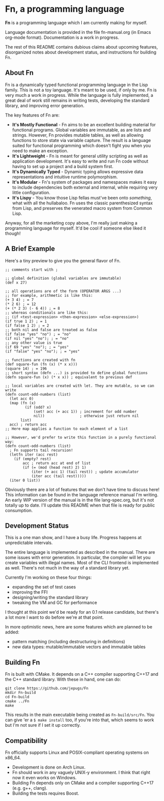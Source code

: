# Fn, a programming language

**Fn** is a programming language which I am currently making for myself.

Language documentation is provided in the file fn-manual.org (in Emacs org-mode
format). Documentation is a work in progress.

The rest of this README contains dubious claims about upcoming features,
disorganized notes about development status, and instructions for building Fn.


## About Fn

Fn is a dynamically typed functional programming language in the Lisp family.
This is not a toy language. It's meant to be used, if only by me. Fn is very
much a work in progress. While the language is fully implemented, a great deal
of work still remains in writing tests, developing the standard library, and
improving error generation.

The key features of Fn are:
- **It's Mostly Functional** - Fn aims to be an excellent building material for
  functional programs. Global variables are immutable, as are lists and strings.
  However, Fn provides mutable tables, as well as allowing functions to store
  state via variable capture. The result is a language suited for functional
  programming which doesn't fight you when you need to make an exception.
- **It's Lightweight** - Fn is meant for general utility scripting as well as
  application development. It's easy to write and run Fn code without having to
  set up a project and a build system first.
- **It's Dynamically Typed** - Dynamic typing allows expressive data
  representations and intuitive runtime polymorphism.
- **It's Modular** - Fn's system of packages and namespaces makes it
  easy to include dependencies both external and internal, while requiring very
  little configuration.
- **It's Lispy** - You know those Lisp fellas must've been onto *something*,
  what with all the hullabaloo. Fn uses the classic parenthesized syntax from
  Lisp, and preserves the venerated macro system from Common Lisp.

Anyway, for all the marketing copy above, I'm really just making a programming
language for myself. It'd be cool if someone else liked it though!


## A Brief Example

Here's a tiny preview to give you the general flavor of Fn.

```
;; comments start with ;

;; global definition (global variables are immutable)
(def x 27)

;; all operations are of the form (OPERATOR ARGS ...)
;; for example, arithmetic is like this:
(+ 3 4) ; = 7
(* 2 6) ; = 12
(+ (* 2 3) (- 6 4)) ; = 8
;; whereas conditionals are like this:
;; (if <test-expression> <then-expression> <else-expression>)
(if true 1 2) ; = 1
(if false 1 2) ; = 2
;; both nil and false are treated as false
(if false "yes" "no") ; = "no"
(if nil "yes" "no"); ; = "no"
;; any other value is true
(if 69 "yes" "no"); ; = "yes"
(if "false" "yes" "no"); ; = "yes"

;; functions are created with fn
(def square-fun (fn (x) (* x x)))
(square 14) ; = 196
;; short syntax (defn ...) is provided to define global functions
(defn square-fun (x) (* x x)) ; equivalent to previous def

;; local variables are created with let. They are mutable, so we can write
(defn count-odd-numbers (list)
  (let acc 0)
  (map (fn (x)
         (if (odd? x)
             (set! acc (+ acc 1)) ; increment for odd number
             nil))                ; otherwise just return nil
       list)
  acc) ; return acc
;; Here map applies a function to each element of a list

;; However, we'd prefer to write this function in a purely functional way:
(defn count-odd-numbers (list)
  ; Fn supports tail recursion!
  (letfn iter (acc rest)
    (if (empty? rest)
        acc ; return acc at end of list
        (if (= (mod (head rest) 2) 1)
            (iter (+ acc 1) (tail rest)) ; update accumulator
            (iter acc (tail rest)))))
  (iter 0 list))
```

Obviously there are a lot of features that we don't have time to discuss here!
This information can be found in the language reference manual I'm writing. An
early WIP version of the manual is in the file lang-spec.org, but it's not
totally up to date. I'll update this README when that file is ready for public
consumption.


## Development Status

This is a one man show, and I have a busy life. Progress happens at
unpredictable intervals.

The entire language is implemented as described in the manual. There are some
issues with error generation. In particular, the compiler will let you create
variables with illegal names. Most of the CLI frontend is implemented as well.
There's not much in the way of a standard library yet.

Currently I'm working on these four things:
- expanding the set of test cases
- improving the FFI
- designing/writing the standard library
- tweaking the VM and GC for performance

I thought at this point we'd be ready for an 0.1 release candidate, but there's
a lot more I want to do before we're at that point.

In more optimistic news, here are some features which are planned to be added:
- pattern matching (including destructuring in definitions)
- new data types: mutable/immutable vectors and immutable tables


## Building Fn

Fn is built with CMake. It depends on a C++ compiler supporting C++17 and the
C++ standard library. With these in hand, one can do:

    git clone https://github.com/jepugs/Fn
    mkdir Fn-build
    cd Fn-build
    cmake ../Fn
    make

This results in the main executable being created as `Fn-build/src/Fn`. You can
give 'er a `$ make install` too, if you're into that, which seems to work but
I'm not sure if I set it up correctly.


## Compatibility

Fn officially supports Linux and POSIX-compliant operating systems on x86_64.
- Development is done on Arch Linux.
- Fn should work in any vaguely UNIX-y environment. I think that right now it
  even works on Windows.
- Building Fn depends only on CMake and a compiler supporting C++17 (e.g. g++,
  clang).
- Building the tests requires Boost.
  

